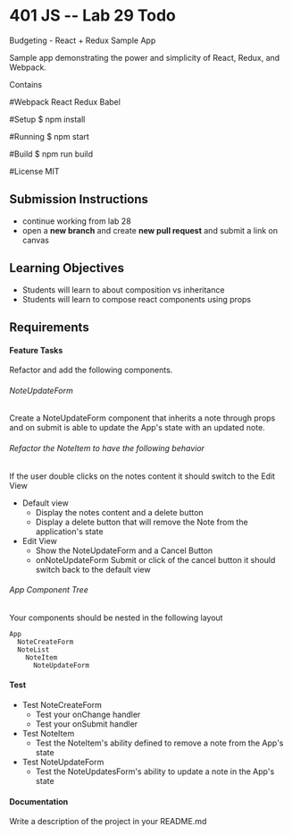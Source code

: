401 JS --  Lab 29 Todo
===
Budgeting - React + Redux Sample App

Sample app demonstrating the power and simplicity of React, Redux, and Webpack.

Contains

#Webpack
 React
 Redux
 Babel


#Setup
$ npm install


#Running
$ npm start


#Build
$ npm run build


#License
MIT


## Submission Instructions
  * continue working from lab 28
  * open a **new branch** and create **new pull request** and submit a link on canvas

## Learning Objectives  
* Students will learn to about composition vs inheritance
* Students will learn to compose react components using props

## Requirements  

#### Feature Tasks
Refactor and add the following components.

###### NoteUpdateForm
Create a NoteUpdateForm component that inherits a note through props and on submit is able to
update the App's state with an updated note.

###### Refactor the NoteItem to have the following behavior
If the user double clicks on the notes content it should switch to the Edit View  
* Default view  
  * Display the notes content and a delete button
  * Display a delete button that will remove the Note from the application's state
* Edit View
  * Show the NoteUpdateForm and a Cancel Button
  * onNoteUpdateForm Submit or click of the cancel button it should switch back to the default view

###### App Component Tree
Your components should be nested in the following layout  
```
App
  NoteCreateForm
  NoteList
    NoteItem
      NoteUpdateForm
```

#### Test
* Test NoteCreateForm
  * Test your onChange handler
  * Test your onSubmit handler
* Test NoteItem
  * Test the NoteItem's ability defined to remove a note from the App's state
* Test NoteUpdateForm
  * Test the NoteUpdatesForm's ability to update a note in the App's state

####  Documentation  
Write a description of the project in your README.md
